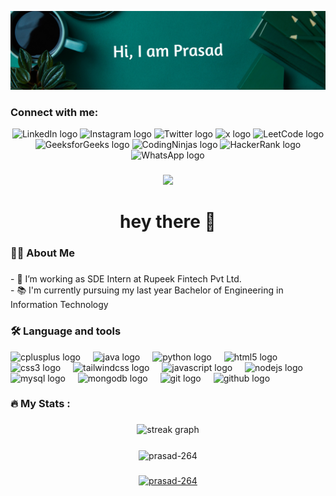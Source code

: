 ![Header image](https://github.com/Prasad-264/Prasad-264/blob/main/prasad_github_banner.png)

### 

<h3 align="left">Connect with me:</h3>
<p align="left"> </p>

<div align="center">
  <img src="https://img.shields.io/static/v1?message=LinkedIn&logo=linkedin&label=&color=0077B5&logoColor=white&labelColor=&style=for-the-badge" height="25" alt="LinkedIn logo" />
  <img src="https://img.shields.io/static/v1?message=Instagram&logo=instagram&label=&color=E4405F&logoColor=white&labelColor=&style=for-the-badge" height="25" alt="Instagram logo" />
  <img src="https://img.shields.io/static/v1?message=Twitter&logo=twitter&label=&color=1DA1F2&logoColor=white&labelColor=&style=for-the-badge" height="25" alt="Twitter logo" />
  <img src="https://img.shields.io/static/v1?message=x&logo=&label=&color=000000&logoColor=white&labelColor=&style=for-the-badge" height="25" alt="x logo" />
  <img src="https://img.shields.io/static/v1?message=LeetCode&logo=leetCode&label=&color=FFA116&logoColor=white&labelColor=&style=for-the-badge" height="25" alt="LeetCode logo" />
  <img src="https://img.shields.io/static/v1?message=GeeksforGeeks&logo=geeksforGeeks&label=&color=0D96F6&logoColor=white&labelColor=&style=for-the-badge" height="25" alt="GeeksforGeeks logo" />
  <img src="https://img.shields.io/static/v1?message=CodingNinjas&logo=codingNinjas&label=&color=4DB6AC&logoColor=white&labelColor=&style=for-the-badge" height="25" alt="CodingNinjas logo" />
  <img src="https://img.shields.io/static/v1?message=HackerRank&logo=hackerRank&label=&color=2EC866&logoColor=white&labelColor=&style=for-the-badge" height="25" alt="HackerRank logo" />
  <img src="https://img.shields.io/static/v1?message=WhatsApp&logo=whatsApp&label=&color=25D366&logoColor=white&labelColor=&style=for-the-badge" height="25" alt="WhatsApp logo" />
</div>

###

<div align="center">
  <img src="https://visitor-badge.laobi.icu/badge?page_id=Prasad-264.Prasad-264&"  />
</div>

###

<h1 align="center">hey there 👋</h1>

###

<h3 align="left">👩‍💻  About Me</h3>

###

<p align="left">- 🔭 I’m working as SDE Intern at Rupeek Fintech Pvt Ltd.<br>- 📚 I'm currently pursuing my last year Bachelor of Engineering in Information Technology </p>

###

<h3 align="left">🛠 Language and tools</h3>

<div align="left">
  <img src="https://cdn.jsdelivr.net/gh/devicons/devicon/icons/cplusplus/cplusplus-original.svg" height="40" alt="cplusplus logo"  />
  <img width="12" />
  <img src="https://cdn.jsdelivr.net/gh/devicons/devicon/icons/java/java-original.svg" height="40" alt="java logo"  />
  <img width="12" />
  <img src="https://cdn.jsdelivr.net/gh/devicons/devicon/icons/python/python-original.svg" height="40" alt="python logo"  />
  <img width="12" />
  <img src="https://cdn.jsdelivr.net/gh/devicons/devicon/icons/html5/html5-original.svg" height="40" alt="html5 logo"  />
  <img width="12" />
  <img src="https://cdn.jsdelivr.net/gh/devicons/devicon/icons/css3/css3-original.svg" height="40" alt="css3 logo"  />
  <img width="12" />
  <img src="https://cdn.jsdelivr.net/gh/devicons/devicon/icons/tailwindcss/tailwindcss-original-wordmark.svg" height="40" alt="tailwindcss logo"  />
  <img width="12" />
  <img src="https://cdn.jsdelivr.net/gh/devicons/devicon/icons/javascript/javascript-original.svg" height="40" alt="javascript logo"  />
  <img width="12" />
  <img src="https://cdn.jsdelivr.net/gh/devicons/devicon/icons/nodejs/nodejs-original.svg" height="40" alt="nodejs logo"  />
  <img width="12" />
  <img src="https://cdn.jsdelivr.net/gh/devicons/devicon/icons/mysql/mysql-original.svg" height="40" alt="mysql logo"  />
  <img width="12" />
  <img src="https://cdn.jsdelivr.net/gh/devicons/devicon/icons/mongodb/mongodb-original.svg" height="40" alt="mongodb logo"  />
  <img width="12" />
  <img src="https://cdn.jsdelivr.net/gh/devicons/devicon/icons/git/git-original.svg" height="40" alt="git logo"  />
  <img width="12" />
  <img src="https://cdn.jsdelivr.net/gh/devicons/devicon/icons/github/github-original.svg" height="40" alt="github logo"  />
</div>

###

<h3 align="left">🔥   My Stats :</h3>

###

<div align="center">
  <img src="https://streak-stats.demolab.com?user=Prasad-264&locale=en&mode=daily&theme=dark&hide_border=false&border_radius=5&order=3" height="220" alt="streak graph"  />
</div>

### 

<p align="center"><img align="center" src="https://github-readme-stats.vercel.app/api/top-langs?username=prasad-264&show_icons=true&locale=en&layout=compact" alt="prasad-264" /></p>

###

<p align="center"> <a href="https://github.com/ryo-ma/github-profile-trophy"><img src="https://github-profile-trophy.vercel.app/?username=prasad-264" alt="prasad-264" /></a> </p>

###




